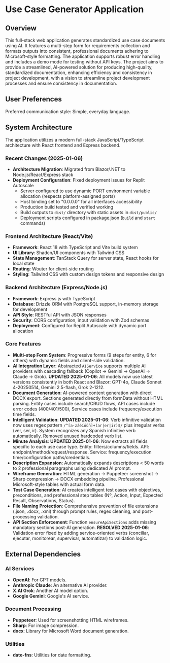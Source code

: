 # Use Case Generator Application

## Overview
This full-stack web application generates standardized use case documents using AI. It features a multi-step form for requirements collection and formats outputs into consistent, professional documents adhering to Microsoft-style formatting. The application supports robust error handling and includes a demo mode for testing without API keys. The project aims to provide a streamlined, AI-powered solution for producing high-quality, standardized documentation, enhancing efficiency and consistency in project development, with a vision to streamline project development processes and ensure consistency in documentation.

## User Preferences
Preferred communication style: Simple, everyday language.

## System Architecture
The application utilizes a modern full-stack JavaScript/TypeScript architecture with React frontend and Express backend.

### Recent Changes (2025-01-06)
- **Architecture Migration**: Migrated from Blazor/.NET to Node.js/React/Express stack
- **Deployment Configuration**: Fixed deployment issues for Replit Autoscale
  - Server configured to use dynamic PORT environment variable allocation (respects platform-assigned ports)
  - Host binding set to "0.0.0.0" for all interfaces accessibility
  - Production build tested and verified working
  - Build outputs to `dist/` directory with static assets in `dist/public/`
  - Deployment scripts configured in package.json (`build` and `start` commands)

### Frontend Architecture (React/Vite)
- **Framework**: React 18 with TypeScript and Vite build system
- **UI Library**: Shadcn/UI components with Tailwind CSS
- **State Management**: TanStack Query for server state, React hooks for local state
- **Routing**: Wouter for client-side routing
- **Styling**: Tailwind CSS with custom design tokens and responsive design

### Backend Architecture (Express/Node.js)
- **Framework**: Express.js with TypeScript
- **Database**: Drizzle ORM with PostgreSQL support, in-memory storage for development
- **API Style**: RESTful API with JSON responses
- **Security**: CORS configuration, input validation with Zod schemas
- **Deployment**: Configured for Replit Autoscale with dynamic port allocation

### Core Features
- **Multi-step Form System**: Progressive forms (9 steps for entity, 6 for others) with dynamic fields and client-side validation.
- **AI Integration Layer**: Abstracted `AIService` supports multiple AI providers with cascading fallback (Copilot → Gemini → OpenAI → Claude → Grok). **UPDATED 2025-01-06**: All models now use latest versions consistently in both React and Blazor: GPT-4o, Claude Sonnet 4-20250514, Gemini 2.5-flash, Grok 2-1212.
- **Document Generation**: AI-powered content generation with direct DOCX export. Sections generated directly from formData without HTML parsing. Entity cases include search/CRUD flows, API cases include error codes (400/401/500), Service cases include frequency/execution time fields.
- **Intelligent Validation**: **UPDATED 2025-01-06**: Verb infinitive validation now uses regex pattern `/^[a-záéíóúñ]+(ar|er|ir)$/` plus irregular verbs (ver, ser, ir). System recognizes any Spanish infinitive verb automatically. Removed unused hardcoded verb list.
- **Minute Analysis**: **UPDATED 2025-01-06**: Now extracts all fields specific to each use case type. Entity: filters/columns/fields. API: endpoint/method/request/response. Service: frequency/execution time/configuration paths/credentials.
- **Description Expansion**: Automatically expands descriptions < 50 words to 2 professional paragraphs using dedicated AI prompt.
- **Wireframe Generation**: HTML generation → Puppeteer screenshot → Sharp compression → DOCX embedding pipeline. Professional Microsoft-style tables with actual form data.
- **Test Case Generation**: AI creates intelligent test cases with objectives, preconditions, and professional step tables (Nº, Action, Input, Expected Result, Observations, Status).
- **File Naming Protection**: Comprehensive prevention of file extensions (.json, .docx, .xml) through prompt rules, regex cleaning, and post-processing validation.
- **API Section Enforcement**: Function `ensureApiSections` adds missing mandatory sections post-AI generation. **RESOLVED 2025-01-06**: Validation error fixed by adding service-oriented verbs (conciliar, ejecutar, monitorear, supervisar, automatizar) to validation logic.

## External Dependencies

### AI Services
- **OpenAI**: For GPT models.
- **Anthropic Claude**: An alternative AI provider.
- **X.AI Grok**: Another AI model option.
- **Google Gemini**: Google's AI service.

### Document Processing
- **Puppeteer**: Used for screenshotting HTML wireframes.
- **Sharp**: For image compression.
- **docx**: Library for Microsoft Word document generation.

### Utilities
- **date-fns**: Utilities for date formatting.